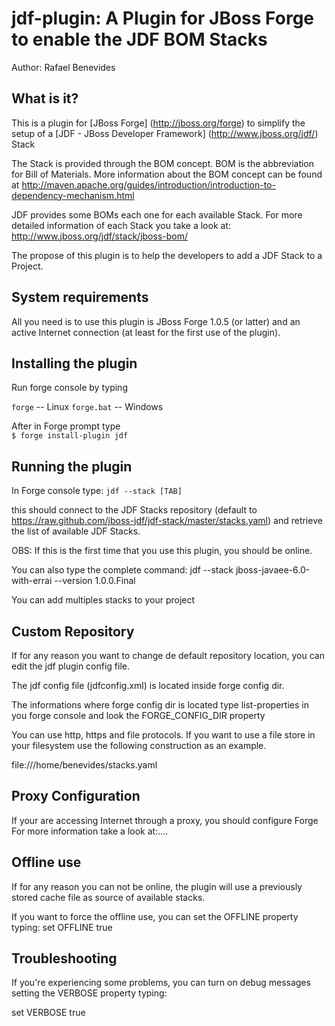 jdf-plugin: A Plugin for JBoss Forge to enable the JDF BOM Stacks
===========
Author: Rafael Benevides


What is it?
-----------

This is a plugin for [JBoss Forge] (http://jboss.org/forge) to simplify the setup
of a [JDF - JBoss Developer Framework] (http://www.jboss.org/jdf/) Stack 

The Stack is provided through the BOM concept. BOM is the abbreviation for Bill of Materials.
More information about the BOM concept can be found at http://maven.apache.org/guides/introduction/introduction-to-dependency-mechanism.html

JDF provides some BOMs each one for each available Stack. 
For more detailed information of each Stack you take a look at: http://www.jboss.org/jdf/stack/jboss-bom/

The propose of this plugin is to help the developers to add a JDF Stack to a Project.



System requirements
-------------------

All you need is to use this plugin is JBoss Forge 1.0.5 (or latter) and
an active Internet connection (at least for the first use of the plugin).




Installing the plugin
---------------------

Run forge console by typing

`forge` -- Linux
`forge.bat` -- Windows

After in Forge prompt type  
`$ forge install-plugin jdf `



Running the plugin
-------------------

In Forge console type:
`jdf --stack [TAB]`

this should connect to the JDF Stacks repository 
(default to https://raw.github.com/jboss-jdf/jdf-stack/master/stacks.yaml)
and retrieve the list of available JDF Stacks.

OBS: If this is the first time that you use this plugin, you should be online.

You can also type the complete command:
jdf --stack jboss-javaee-6.0-with-errai --version 1.0.0.Final

You can add multiples stacks to your project



Custom Repository
-----------------

If for any reason you want to change de default repository location, you can edit the jdf plugin config file.

The jdf config file (jdfconfig.xml) is located inside forge config dir.

The informations where forge config dir is located type
list-properties in you forge console and look the FORGE_CONFIG_DIR property

You can use http, https and file protocols. If you want to use a file store in your filesystem use the following construction as an example.

<?xml version="1.0" encoding="UTF-8" standalone="no"?>
<config>
  <stacksRepo>file:///home/benevides/stacks.yaml</stacksRepo>
</config>



Proxy Configuration
-------------------
If your are accessing Internet through a proxy, you should configure Forge
For more information take a look at:....



Offline use
------------

If for any reason you can not be online, the plugin will use a previously stored
cache file as source of available stacks.

If you want to force the offline use, you can set the OFFLINE property typing:
set OFFLINE true



Troubleshooting
---------------

If you're experiencing some problems, you can turn on debug messages setting
the VERBOSE property typing:

set VERBOSE true



